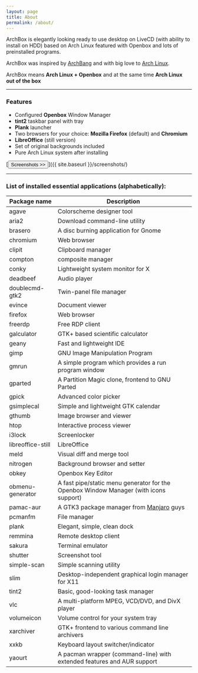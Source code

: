 ```yaml
---
layout: page
title: About
permalink: /about/
---
```


ArchBox is elegantly looking ready to use desktop on LiveCD (with ability to install on HDD) based on Arch Linux featured with Openbox and lots of preinstalled programs.

ArchBox was inspired by [ArchBang](http://wiki.archbang.org/) and with big love to [Arch Linux](http://www.archlinux.org/).

ArchBox means **Arch Linux + Openbox** and at the same time **Arch Linux out of the box**

---

### Features

* Configured **Openbox** Window Manager
* **tint2** taskbar panel with tray
* **Plank** launcher
* Two browsers for your choice: **Mozilla Firefox** (default) and **Chromium**
* **LibreOffice** (still version)
* Set of original backgrounds included
* Pure Arch Linux system after installing

[<button class="btn btn-success">Screenshots >></button>]({{ site.baseurl }}/screenshots/)

---

### List of installed essential applications (alphabetically):

Package name      | Description 
------------------|------------------
agave             | Colorscheme designer tool
aria2             | Download command-line utility
brasero           | A disc burning application for Gnome
chromium          | Web browser
clipit            | Clipboard manager
compton           | composite manager
conky             | Lightweight system monitor for X
deadbeef          | Audio player 
doublecmd-gtk2    | Twin-panel file manager
evince            | Document viewer
firefox           | Web browser
freerdp           | Free RDP client
galculator        | GTK+ based scientific calculator
geany             | Fast and lightweight IDE
gimp              | GNU Image Manipulation Program
gmrun             | A simple program which provides a run program window
gparted           | A Partition Magic clone, frontend to GNU Parted
gpick             | Advanced color picker
gsimplecal        | Simple and lightweight GTK calendar
gthumb            | Image browser and viewer
htop              | Interactive process viewer
i3lock            | Screenlocker
libreoffice-still | LibreOffice
meld              | Visual diff and merge tool
nitrogen          | Background browser and setter
obkey             | Openbox Key Editor
obmenu-generator  | A fast pipe/static menu generator for the Openbox Window Manager (with icons support)
pamac-aur         | A GTK3 package manager from [Manjaro](https://manjaro.github.io/) guys
pcmanfm           | File manager
plank             | Elegant, simple, clean dock
remmina           | Remote desktop client
sakura            | Terminal emulator
shutter           | Screenshot tool
simple-scan       | Simple scanning utility
slim              | Desktop-independent graphical login manager for X11
tint2             | Basic, good-looking task manager
vlc               | A multi-platform MPEG, VCD/DVD, and DivX player
volumeicon        | Volume control for your system tray
xarchiver         | GTK+ frontend to various command line archivers
xxkb              | Keyboard layout switcher/indicator
yaourt            | A pacman wrapper (command-line) with extended features and AUR support